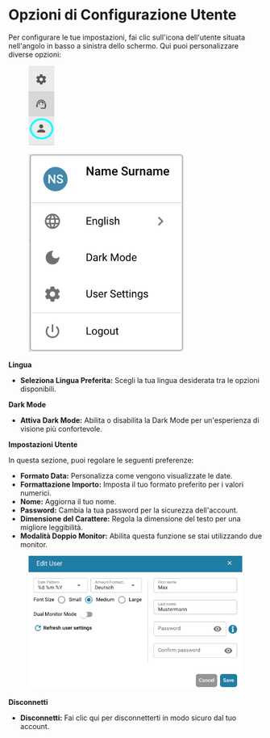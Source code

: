 # Opzioni di Configurazione Utente

Per configurare le tue impostazioni, fai clic sull'icona dell'utente situata nell'angolo in basso a sinistra dello schermo. Qui puoi personalizzare diverse opzioni:

<figure><img src="../../.gitbook/assets/user-config.png" alt=""><figcaption></figcaption></figure>

<figure><img src="../../.gitbook/assets/user_config_options_2.png" alt="" width="308"><figcaption></figcaption></figure>

**Lingua**

* **Seleziona Lingua Preferita:** Scegli la tua lingua desiderata tra le opzioni disponibili.

**Dark Mode**

* **Attiva Dark Mode:** Abilita o disabilita la Dark Mode per un'esperienza di visione più confortevole.

**Impostazioni Utente**

In questa sezione, puoi regolare le seguenti preferenze:

* **Formato Data:** Personalizza come vengono visualizzate le date.
* **Formattazione Importo:** Imposta il tuo formato preferito per i valori numerici.
* **Nome:** Aggiorna il tuo nome.
* **Password:** Cambia la tua password per la sicurezza dell'account.
* **Dimensione del Carattere:** Regola la dimensione del testo per una migliore leggibilità.
* **Modalità Doppio Monitor:** Abilita questa funzione se stai utilizzando due monitor.

<figure><img src="../../.gitbook/assets/user-config3.png" alt=""><figcaption></figcaption></figure>

**Disconnetti**

* **Disconnetti:** Fai clic qui per disconnetterti in modo sicuro dal tuo account.
